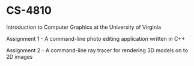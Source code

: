 # CS-4810
Introduction to Computer Graphics at the University of Virginia

Assignment 1 - A command-line photo editing application written in C++

Assignment 2 - A command-line ray tracer for rendering 3D models on to 2D images
